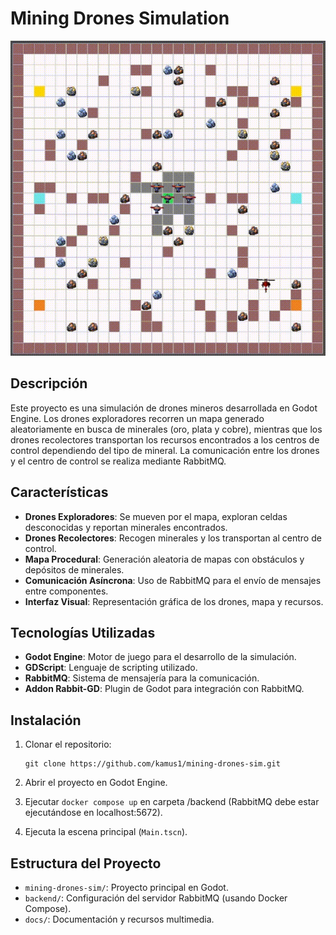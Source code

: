 # Mining Drones Simulation

![Mining drones simulation](https://raw.githubusercontent.com/kamus1/mining-drones-sim/main/docs/dron-square.gif)

## Descripción

Este proyecto es una simulación de drones mineros desarrollada en Godot Engine. Los drones exploradores recorren un mapa generado aleatoriamente en busca de minerales (oro, plata y cobre), mientras que los drones recolectores transportan los recursos encontrados a los centros de control dependiendo del tipo de mineral. La comunicación entre los drones y el centro de control se realiza mediante RabbitMQ.

## Características

- **Drones Exploradores**: Se mueven por el mapa, exploran celdas desconocidas y reportan minerales encontrados.
- **Drones Recolectores**: Recogen minerales y los transportan al centro de control.
- **Mapa Procedural**: Generación aleatoria de mapas con obstáculos y depósitos de minerales.
- **Comunicación Asíncrona**: Uso de RabbitMQ para el envío de mensajes entre componentes.
- **Interfaz Visual**: Representación gráfica de los drones, mapa y recursos.

## Tecnologías Utilizadas

- **Godot Engine**: Motor de juego para el desarrollo de la simulación.
- **GDScript**: Lenguaje de scripting utilizado.
- **RabbitMQ**: Sistema de mensajería para la comunicación.
- **Addon Rabbit-GD**: Plugin de Godot para integración con RabbitMQ.

## Instalación

1. Clonar el repositorio:
   ```
   git clone https://github.com/kamus1/mining-drones-sim.git
   ```

2. Abrir el proyecto en Godot Engine.

3. Ejecutar `docker compose up` en carpeta /backend (RabbitMQ debe estar ejecutándose en localhost:5672).

4. Ejecuta la escena principal (`Main.tscn`).


## Estructura del Proyecto

- `mining-drones-sim/`: Proyecto principal en Godot.
- `backend/`: Configuración del servidor RabbitMQ (usando Docker Compose).
- `docs/`: Documentación y recursos multimedia.
